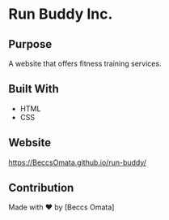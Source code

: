 # Run Buddy Inc.

## Purpose
A website that offers fitness training services.

## Built With
* HTML
* CSS

## Website
https://BeccsOmata.github.io/run-buddy/

## Contribution
Made with ❤️ by [Beccs Omata]
